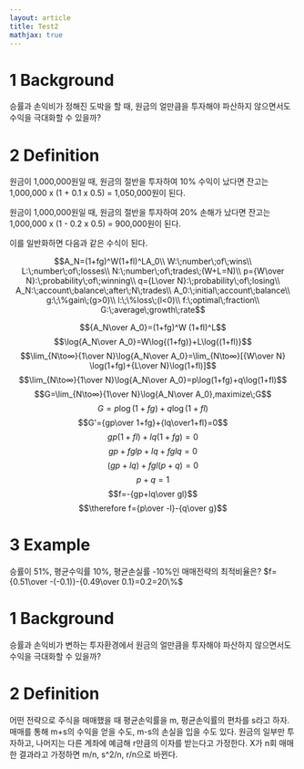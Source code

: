 ```yaml
---
layout: article
title: Test2
mathjax: true
---
```


# 1 Background

 승률과 손익비가 정해진 도박을 할 때, 원금의 얼만큼을 투자해야 파산하지 않으면서도 수익을 극대화할 수 있을까?

# 2 Definition
원금이 1,000,000원일 때, 원금의 절반을 투자하여 10% 수익이 났다면 잔고는 1,000,000 x (1 + 0.1 x 0.5) = 1,050,000원이 된다.

원금이 1,000,000원일 때, 원금의 절반을 투자하여 20% 손해가 났다면 잔고는 1,000,000 x (1 - 0.2 x 0.5) = 900,000원이 된다.

이를 일반화하면 다음과 같은 수식이 된다.

$$A_N=(1+fg)^W(1+fl)^LA_0\\
W:\;number\;of\;wins\\
L:\;number\;of\;losses\\
N:\;number\;of\;trades\;(W+L=N)\\
p={W\over N}:\;probability\;of\;winning\\
q={L\over N}:\;probability\;of\;losing\\
A_N:\;account\;balance\;after\;N\;trades\\
A_0:\;initial\;account\;balance\\
g:\;\%gain\;(g>0)\\
l:\;\%loss\;(l<0)\\
f:\;optimal\;fraction\\
G:\;average\;growth\;rate$$


$${A_N\over A_0}=(1+fg)^W (1+fl)^L$$
$$\log{A_N\over A_0}=W\log{⁡(1+fg)}+L\log⁡{(1+fl)}$$
$$\lim_{N\to∞}{1\over N}\log{A_N\over A_0}=\lim_{N\to∞}[{W\over N}⁡⁡\log⁡(1+fg)+{L\over N}\log⁡(1+fl)]$$
$$\lim_{N\to∞}{1\over N}\log{A_N\over A_0}=p\log⁡(1+fg)+q\log⁡(1+fl)$$
$$G=\lim_{N\to∞}{1\over N}\log{A_N\over A_0},maximize\;G$$
$$G=p\log⁡(1+fg)+q\log⁡(1+fl)$$
$$G'={gp\over 1+fg}+{lq\over1+fl}=0$$
$$gp(1+fl)+lq(1+fg)=0$$
$$gp+fglp+lq+fglq=0$$
$$(gp+lq)+fgl(p+q)=0$$
$$p+q=1$$
$$f=-{gp+lq\over gl}$$
$$\therefore f={p\over -l}-{q\over g}$$

# 3 Example
승률이 51%, 평균수익률 10%, 평균손실률 -10%인 매매전략의 최적비율은?
$f={0.51\over -(-0.1)}-{0.49\over 0.1}=0.2=20\%$



# 1 Background
승률과 손익비가 변하는 투자환경에서 원금의 얼만큼을 투자해야 파산하지 않으면서도 수익을 극대화할 수 있을까?

# 2 Definition
어떤 전략으로 주식을 매매했을 때 평균손익률을 m, 평균손익률의 편차를 s라고 하자.
매매를 통해 m+s의 수익을 얻을 수도, m-s의 손실을 입을 수도 있다.
원금의 일부만 투자하고, 나머지는 다른 계좌에 예금해 r만큼의 이자를 받는다고 가정한다.
X가 n회 매매한 결과라고 가정하면 m/n, s^2/n, r/n으로 바뀐다.
